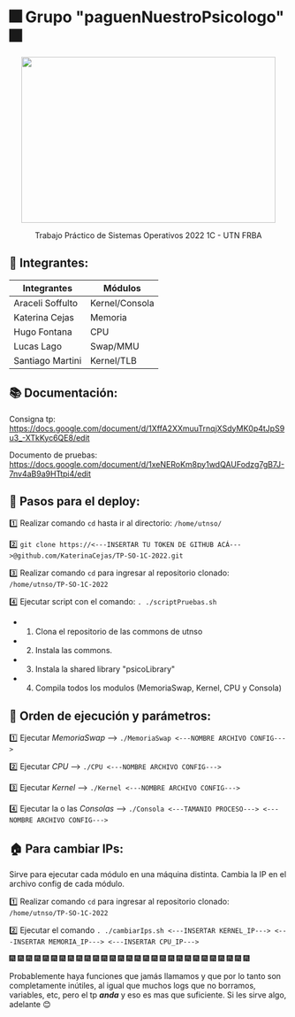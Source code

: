 #  :fireworks: Grupo "paguenNuestroPsicologo" :fireworks:

<p align="center">
  <img width="460" height="300" src="https://user-images.githubusercontent.com/49104903/181124809-e3115a23-4339-4637-99ee-80288947d5a9.jpg">
</p>

<p align="center">
Trabajo Práctico de Sistemas Operativos 2022 1C - UTN FRBA
</p>

## :round_pushpin: Integrantes:
| Integrantes | Módulos |
| --- | --- |
| Araceli Soffulto | Kernel/Consola |
| Katerina Cejas | Memoria |
| Hugo Fontana | CPU |
| Lucas Lago | Swap/MMU |
| Santiago Martini  | Kernel/TLB |

## :books: Documentación: 
Consigna tp: https://docs.google.com/document/d/1XffA2XXmuuTrnqjXSdyMK0p4tJpS9u3_-XTkKyc6QE8/edit

Documento de pruebas: https://docs.google.com/document/d/1xeNERoKm8py1wdQAUFodzg7gB7J-7nv4aB9a9HTtpi4/edit

## :crossed_flags: Pasos para el deploy: 

:one: Realizar comando ```cd``` hasta ir al directorio: ```/home/utnso/```

:two: ```git clone https://<---INSERTAR TU TOKEN DE GITHUB ACÁ--->@github.com/KaterinaCejas/TP-SO-1C-2022.git```

:three: Realizar comando ```cd``` para ingresar al repositorio clonado: ```/home/utnso/TP-SO-1C-2022```

:four: Ejecutar script con el comando: ```. ./scriptPruebas.sh ``` 

  * 1. Clona el repositorio de las commons de utnso
  
  * 2. Instala las commons.

  * 3. Instala la shared library "psicoLibrary"

  * 4. Compila todos los modulos (MemoriaSwap, Kernel, CPU y Consola)

## :vertical_traffic_light: Orden de ejecución y parámetros:

:one: Ejecutar *MemoriaSwap* --> ```./MemoriaSwap <---NOMBRE ARCHIVO CONFIG--->```

:two: Ejecutar *CPU* --> ```./CPU <---NOMBRE ARCHIVO CONFIG--->```

:three: Ejecutar *Kernel* --> ```./Kernel <---NOMBRE ARCHIVO CONFIG--->```

:four: Ejecutar la o las *Consolas* --> ```./Consola <---TAMANIO PROCESO---> <---NOMBRE ARCHIVO CONFIG--->```
  
## :house: Para cambiar IPs: 

Sirve para ejecutar cada módulo en una máquina distinta. Cambia la IP en el archivo config de cada módulo.

:one: Realizar comando ```cd``` para ingresar al repositorio clonado: ```/home/utnso/TP-SO-1C-2022```

:two: Ejecutar el comando ```. ./cambiarIps.sh <---INSERTAR KERNEL_IP---> <---INSERTAR MEMORIA_IP---> <---INSERTAR CPU_IP---> ```

 :fireworks: :fireworks: :fireworks: :fireworks: :fireworks: :fireworks: :fireworks: :fireworks: :fireworks: :fireworks:  :fireworks: :fireworks: :fireworks: :fireworks: :fireworks: :fireworks: :fireworks: :fireworks: :fireworks: :fireworks: :fireworks: :fireworks: :fireworks: :fireworks: :fireworks: :fireworks: :fireworks: :fireworks: :fireworks: 
 
 Probablemente haya funciones que jamás llamamos y que por lo tanto son completamente inútiles, al igual que muchos logs que no borramos, variables, etc, pero el tp ***anda*** y eso es mas que suficiente. Si les sirve algo, adelante :blush:
